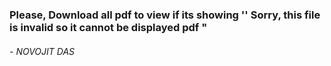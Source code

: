 ### Please, Download all pdf to view if its showing '' Sorry, this file is invalid so it cannot be displayed pdf "

###### - NOVOJIT DAS